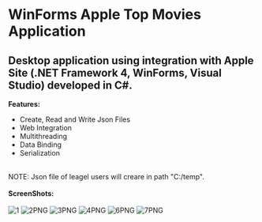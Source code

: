 # WinForms Apple Top Movies Application
## Desktop application using integration with Apple Site (.NET Framework 4, WinForms, Visual Studio) developed in C#.

**Features:**
- Create, Read and Write Json Files
- Web Integration 
- Multithreading 
- Data Binding
- Serialization

\
NOTE: Json file of leagel users will creare in path "C:/temp".
\
\
**ScreenShots:**
\
\
![1](https://user-images.githubusercontent.com/50596957/88057863-5c60ac00-cb6b-11ea-9f17-550235375b0c.PNG)
![2PNG](https://user-images.githubusercontent.com/50596957/88060335-c9297580-cb6e-11ea-9038-d6924a2356c6.jpg)
![3PNG](https://user-images.githubusercontent.com/50596957/88060371-d34b7400-cb6e-11ea-8f48-8ffbf8fd0429.jpg)
![4PNG](https://user-images.githubusercontent.com/50596957/88060373-d47ca100-cb6e-11ea-99d3-99ff8905a97a.jpg)
![6PNG](https://user-images.githubusercontent.com/50596957/88060374-d5adce00-cb6e-11ea-89de-4b4a9df4fe19.jpg)
![7PNG](https://user-images.githubusercontent.com/50596957/88060379-d6466480-cb6e-11ea-989a-6c7d166cba43.jpg)
